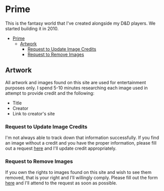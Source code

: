# Prime
This is the fantasy world that I've created alongside my D&D players. We started building it in 2010.

- [Prime](#Prime)
  - [Artwork](#Artwork)
    - [Request to Update Image Credits](#Request-to-Update-Image-Credits)
    - [Request to Remove Images](#Request-to-Remove-Images)

## Artwork
All artwork and images found on this site are used for entertainment purposes only. I spend 5-10 minutes researching each image used in attempt to provide credit and the following:
- Title
- Creator
- Link to creator's site

### Request to Update Image Credits

I'm not always able to track down that information successfully. If you find an image without a credit and you have the proper information, please fill out a request [here](https://airtable.com/shr3qtfCwGUUMYQqI) and I'll update credit appropriately.

### Request to Remove Images
If you own the rights to images found on this site and wish to see them removed, that is your right and I'll willingly comply. Please fill out the form [here](https://airtable.com/shrCl6DNevB29VraX) and I'll attend to the request as soon as possible.
